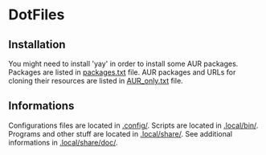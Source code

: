 # DotFiles

## Installation
You might need to install 'yay' in order to install some AUR packages.
Packages are listed in [packages.txt](packages.txt) file.
AUR packages and URLs for cloning their resources are listed in [AUR_only.txt](AUR_only.txt) file.

## Informations
Configurations files are located in [.config/](.config/).
Scripts are located in [.local/bin/](.local/bin/).
Programs and other stuff are located in [.local/share/](.local/share/).
See additional informations in [.local/share/doc/](.local/share/doc/).
